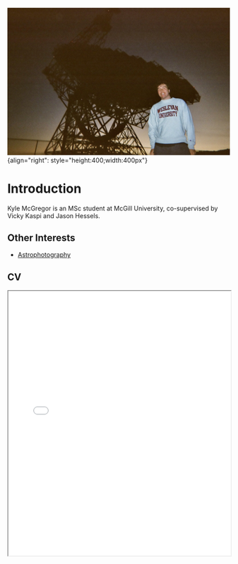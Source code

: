 ![Kyle at Green Bank](../media/KyleAtGreenBank.JPG "Kyle at Green Bank"){align="right": style="height:400;width:400px"}

# Introduction

Kyle McGregor is an MSc student at McGill University, co-supervised by Vicky Kaspi and Jason Hessels. 

## Other Interests

- [Astrophotography](../astrophotography/index.md)

## CV

<!-- How to embed a PDF -->
<iframe width="100%" height="600" src="./media/kmcgregor_CV.pdf">